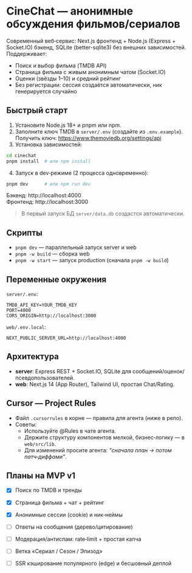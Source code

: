 # CineChat — анонимные обсуждения фильмов/сериалов

Современный веб‑сервис: Next.js фронтенд + Node.js (Express + Socket.IO) бэкенд, SQLite (better-sqlite3) без внешних зависимостей.
Поддерживает:
- Поиск и выбор фильма (TMDB API)
- Страница фильма с живым анонимным чатом (Socket.IO)
- Оценки (звёзды 1–10) и средний рейтинг
- Без регистрации: сессия создаётся автоматически, ник генерируется случайно

## Быстрый старт

1) Установите Node.js 18+ и pnpm или npm.
2) Заполните ключ TMDB в `server/.env` (создайте из `.env.example`). Получить ключ: https://www.themoviedb.org/settings/api
3) Установка зависимостей:
```bash
cd cinechat
pnpm install  # или npm install
```
4) Запуск в dev‑режиме (2 процесса одновременно):
```bash
pnpm dev      # или npm run dev
```
Бэкенд: http://localhost:4000  
Фронтенд: http://localhost:3000

> В первый запуск БД `server/data.db` создастся автоматически.

## Скрипты
- `pnpm dev` — параллельный запуск server и web
- `pnpm -w build` — сборка web
- `pnpm -w start` — запуск production (сначала `pnpm -w build`)

## Переменные окружения
`server/.env`:
```
TMDB_API_KEY=YOUR_TMDB_KEY
PORT=4000
CORS_ORIGIN=http://localhost:3000
```
`web/.env.local`:
```
NEXT_PUBLIC_SERVER_URL=http://localhost:4000
```

## Архитектура
- **server**: Express REST + Socket.IO, SQLite для сообщений/оценок/псевдопользователей.
- **web**: Next.js 14 (App Router), Tailwind UI, простая Chat/Rating.

## Cursor — Project Rules
- Файл `.cursorrules` в корне — правила для агента (ниже в репо).
- Советы:
  - Используйте @Rules в чате агента.
  - Держите структуру компонентов мелкой, бизнес‑логику — в `web/src/lib`.
  - Для изменений просите агента: *"сначала план → потом патч‑диффами"*.

## Планы на MVP v1
- [x] Поиск по TMDB и тренды
- [x] Страница фильма + чат + рейтинг
- [x] Анонимные сессии (cookie) и ник‑неймы
- [ ] Ответы на сообщения (дерево/цитирование)
- [ ] Модерация/антиспам: rate‑limit + простая капча
- [ ] Ветка «Сериал / Сезон / Эпизод»
- [ ] SSR кэширование популярного (edge) и бесшовный деплой

